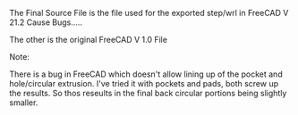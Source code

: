 The Final Source File is the file used for the exported step/wrl in FreeCAD V 21.2 Cause Bugs.....

The other is the original FreeCAD V 1.0 File

Note:

There is a bug in FreeCAD which doesn't allow lining up of the pocket and hole/circular extrusion. I've tried it with pockets and pads, both screw up the results. So thos reseults in the final back circular portions being slightly smaller.
